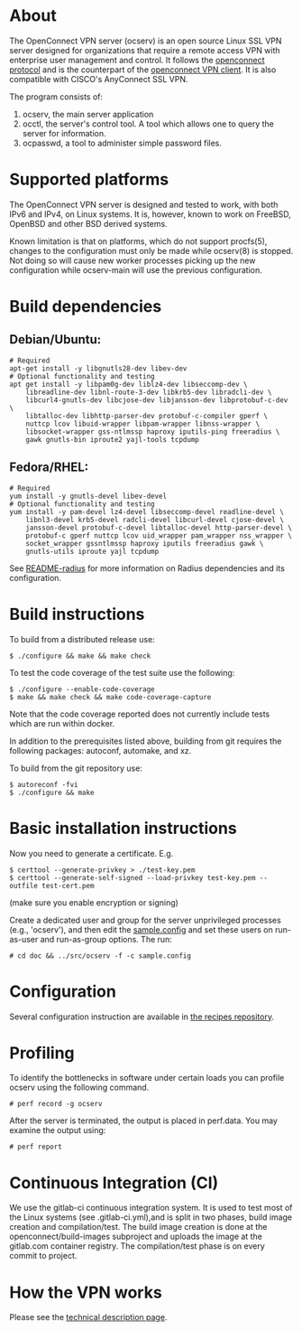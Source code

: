 # About

The OpenConnect VPN server (ocserv) is an open source Linux SSL
VPN server designed for organizations that require a remote access
VPN with enterprise user management and control. It follows
the [openconnect protocol](https://gitlab.com/openconnect/protocol)
and is the counterpart of the [openconnect VPN client](http://www.infradead.org/openconnect/).
It is also compatible with CISCO's AnyConnect SSL VPN. 

The program consists of:
 1. ocserv, the main server application
 2. occtl, the server's control tool. A tool which allows one to query the
   server for information.
 3. ocpasswd, a tool to administer simple password files.


# Supported platforms

The OpenConnect VPN server is designed and tested to work, with both IPv6
and IPv4, on Linux systems. It is, however, known to work on FreeBSD,
OpenBSD and other BSD derived systems.

Known limitation is that on platforms, which do not support procfs(5),
changes to the configuration must only be made while ocserv(8) is stopped.
Not doing so will cause new worker processes picking up the new
configuration while ocserv-main will use the previous configuration.


# Build dependencies

## Debian/Ubuntu:
```
# Required
apt-get install -y libgnutls28-dev libev-dev
# Optional functionality and testing
apt get install -y libpam0g-dev liblz4-dev libseccomp-dev \
	libreadline-dev libnl-route-3-dev libkrb5-dev libradcli-dev \
	libcurl4-gnutls-dev libcjose-dev libjansson-dev libprotobuf-c-dev \
	libtalloc-dev libhttp-parser-dev protobuf-c-compiler gperf \
	nuttcp lcov libuid-wrapper libpam-wrapper libnss-wrapper \
	libsocket-wrapper gss-ntlmssp haproxy iputils-ping freeradius \
	gawk gnutls-bin iproute2 yajl-tools tcpdump
```

## Fedora/RHEL:
```
# Required
yum install -y gnutls-devel libev-devel
# Optional functionality and testing
yum install -y pam-devel lz4-devel libseccomp-devel readline-devel \
	libnl3-devel krb5-devel radcli-devel libcurl-devel cjose-devel \
	jansson-devel protobuf-c-devel libtalloc-devel http-parser-devel \
	protobuf-c gperf nuttcp lcov uid_wrapper pam_wrapper nss_wrapper \
	socket_wrapper gssntlmssp haproxy iputils freeradius gawk \
	gnutls-utils iproute yajl tcpdump
```

See [README-radius](doc/README-radius.md) for more information on Radius
dependencies and its configuration.

# Build instructions

To build from a distributed release use:

```
$ ./configure && make && make check
```

To test the code coverage of the test suite use the following:
```
$ ./configure --enable-code-coverage
$ make && make check && make code-coverage-capture
```

Note that the code coverage reported does not currently include tests which
are run within docker.

In addition to the prerequisites listed above, building from git requires
the following packages: autoconf, automake, and xz.

To build from the git repository use:
```
$ autoreconf -fvi
$ ./configure && make
```


# Basic installation instructions

Now you need to generate a certificate. E.g.
```
$ certtool --generate-privkey > ./test-key.pem
$ certtool --generate-self-signed --load-privkey test-key.pem --outfile test-cert.pem
```
(make sure you enable encryption or signing)


Create a dedicated user and group for the server unprivileged processes
(e.g., 'ocserv'), and then edit the [sample.config](doc/sample.config)
and set these users on run-as-user and run-as-group options. The run:
```
# cd doc && ../src/ocserv -f -c sample.config
```

# Configuration

Several configuration instruction are available in [the recipes repository](https://gitlab.com/openconnect/recipes).


# Profiling

To identify the bottlenecks in software under certain loads
you can profile ocserv using the following command.
```
# perf record -g ocserv
```

After the server is terminated, the output is placed in perf.data.
You may examine the output using:
```
# perf report
```


# Continuous Integration (CI)

We use the gitlab-ci continuous integration system. It is used to test
most of the Linux systems (see .gitlab-ci.yml),and is split in two phases,
build image creation and compilation/test. The build image creation is done
at the openconnect/build-images subproject and uploads the image at the gitlab.com
container registry. The compilation/test phase is on every commit to project.


# How the VPN works

Please see the [technical description page](http://ocserv.gitlab.io/www/technical.html).

